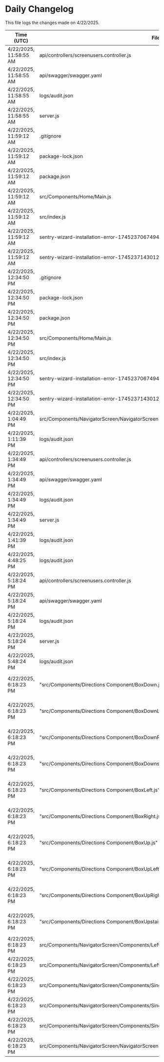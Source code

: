 # Daily Changelog

This file logs the changes made on 4/22/2025.

| Time (UTC)             | Files Modified                    | Changes (Addition/Deletion) |
|------------------------|-----------------------------------|-----------------------------|
| 4/22/2025, 11:58:55 AM | api/controllers/screenusers.controller.js | 9 Additions & 9 Deletions |
| 4/22/2025, 11:58:55 AM | api/swagger/swagger.yaml | 4 Additions & 4 Deletions |
| 4/22/2025, 11:58:55 AM | logs/audit.json | 15 Additions & 15 Deletions |
| 4/22/2025, 11:58:55 AM | server.js | 12 Additions & 12 Deletions |
| 4/22/2025, 11:59:12 AM | .gitignore | 3 Additions & 0 Deletions|
| 4/22/2025, 11:59:12 AM | package-lock.json | 264 Additions & 0 Deletions|
| 4/22/2025, 11:59:12 AM | package.json | 6 Additions & 3 Deletions|
| 4/22/2025, 11:59:12 AM | src/Components/Home/Main.js | 12 Additions & 2 Deletions|
| 4/22/2025, 11:59:12 AM | src/index.js | 5 Additions & 0 Deletions|
| 4/22/2025, 11:59:12 AM | sentry-wizard-installation-error-1745237067494.log | 0 Additions & 0 Deletions|
| 4/22/2025, 11:59:12 AM | sentry-wizard-installation-error-1745237143012.log | 0 Additions & 0 Deletions|
| 4/22/2025, 12:34:50 PM | .gitignore | 3 Additions & 0 Deletions|
| 4/22/2025, 12:34:50 PM | package-lock.json | 264 Additions & 0 Deletions|
| 4/22/2025, 12:34:50 PM | package.json | 6 Additions & 3 Deletions|
| 4/22/2025, 12:34:50 PM | src/Components/Home/Main.js | 12 Additions & 2 Deletions|
| 4/22/2025, 12:34:50 PM | src/index.js | 5 Additions & 0 Deletions|
| 4/22/2025, 12:34:50 PM | sentry-wizard-installation-error-1745237067494.log | 0 Additions & 0 Deletions|
| 4/22/2025, 12:34:50 PM | sentry-wizard-installation-error-1745237143012.log | 0 Additions & 0 Deletions|
| 4/22/2025, 1:04:49 PM | src/Components/NavigatorScreen/NavigatorScreen.js | 1 Additions & 1 Deletions|
| 4/22/2025, 1:11:39 PM | logs/audit.json | 5 Additions & 5 Deletions|
| 4/22/2025, 1:34:49 PM | api/controllers/screenusers.controller.js | 9 Additions & 9 Deletions|
| 4/22/2025, 1:34:49 PM | api/swagger/swagger.yaml | 4 Additions & 4 Deletions|
| 4/22/2025, 1:34:49 PM | logs/audit.json | 15 Additions & 15 Deletions|
| 4/22/2025, 1:34:49 PM | server.js | 12 Additions & 12 Deletions|
| 4/22/2025, 1:41:39 PM | logs/audit.json | 5 Additions & 5 Deletions|
| 4/22/2025, 4:48:25 PM | logs/audit.json | 5 Additions & 5 Deletions|
| 4/22/2025, 5:18:24 PM | api/controllers/screenusers.controller.js | 9 Additions & 9 Deletions|
| 4/22/2025, 5:18:24 PM | api/swagger/swagger.yaml | 4 Additions & 4 Deletions|
| 4/22/2025, 5:18:24 PM | logs/audit.json | 15 Additions & 15 Deletions|
| 4/22/2025, 5:18:24 PM | server.js | 12 Additions & 12 Deletions|
| 4/22/2025, 5:48:24 PM | logs/audit.json | 5 Additions & 5 Deletions|
| 4/22/2025, 6:18:23 PM | "src/Components/Directions Component/BoxDown.js" | undefined Additions & undefined Deletions|
| 4/22/2025, 6:18:23 PM | "src/Components/Directions Component/BoxDownLeft.js" | undefined Additions & undefined Deletions|
| 4/22/2025, 6:18:23 PM | "src/Components/Directions Component/BoxDownRight.js" | undefined Additions & undefined Deletions|
| 4/22/2025, 6:18:23 PM | "src/Components/Directions Component/BoxDownstairs.js" | undefined Additions & undefined Deletions|
| 4/22/2025, 6:18:23 PM | "src/Components/Directions Component/BoxLeft.js" | undefined Additions & undefined Deletions|
| 4/22/2025, 6:18:23 PM | "src/Components/Directions Component/BoxRight.js" | undefined Additions & undefined Deletions|
| 4/22/2025, 6:18:23 PM | "src/Components/Directions Component/BoxUp.js" | undefined Additions & undefined Deletions|
| 4/22/2025, 6:18:23 PM | "src/Components/Directions Component/BoxUpLeft.js" | undefined Additions & undefined Deletions|
| 4/22/2025, 6:18:23 PM | "src/Components/Directions Component/BoxUpRight.js" | undefined Additions & undefined Deletions|
| 4/22/2025, 6:18:23 PM | "src/Components/Directions Component/BoxUpstairs.js" | undefined Additions & undefined Deletions|
| 4/22/2025, 6:18:23 PM | src/Components/NavigatorScreen/Components/LeftSide/LeftBottom/LeftBottomTime.js | 16 Additions & 2 Deletions|
| 4/22/2025, 6:18:23 PM | src/Components/NavigatorScreen/Components/LeftSide/LeftTop/LeftTopContainer.js | 7 Additions & 3 Deletions|
| 4/22/2025, 6:18:23 PM | src/Components/NavigatorScreen/Components/SingleMRCard/CardBodyNoImage/CardBodyNoImage.css | 10 Additions & 10 Deletions|
| 4/22/2025, 6:18:23 PM | src/Components/NavigatorScreen/Components/SingleMRCard/CardBodyNoImageRed/CardBodyNoImageRed.js | 27 Additions & 16 Deletions|
| 4/22/2025, 6:18:23 PM | src/Components/NavigatorScreen/Components/SingleMRCard/SingleNoImageCardRed.js | 8 Additions & 6 Deletions|
| 4/22/2025, 6:18:23 PM | src/Components/NavigatorScreen/NavigatorScreen.js | 12 Additions & 1 Deletions|
